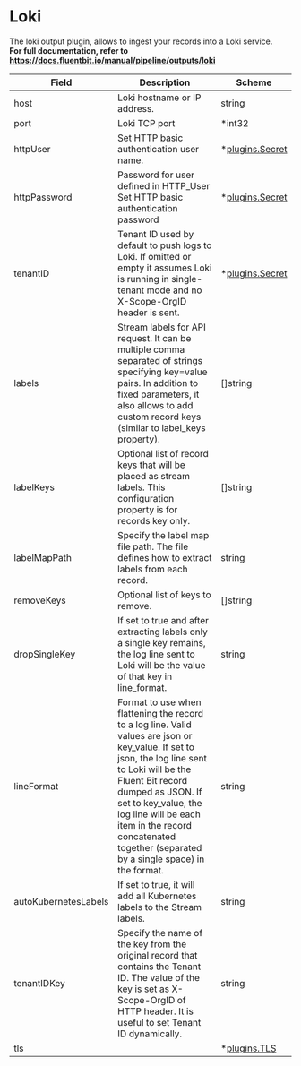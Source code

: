 # Loki

The loki output plugin, allows to ingest your records into a Loki service. <br /> **For full documentation, refer to https://docs.fluentbit.io/manual/pipeline/outputs/loki**


| Field | Description | Scheme |
| ----- | ----------- | ------ |
| host | Loki hostname or IP address. | string |
| port | Loki TCP port | *int32 |
| httpUser | Set HTTP basic authentication user name. | *[plugins.Secret](../secret.md) |
| httpPassword | Password for user defined in HTTP_User Set HTTP basic authentication password | *[plugins.Secret](../secret.md) |
| tenantID | Tenant ID used by default to push logs to Loki. If omitted or empty it assumes Loki is running in single-tenant mode and no X-Scope-OrgID header is sent. | *[plugins.Secret](../secret.md) |
| labels | Stream labels for API request. It can be multiple comma separated of strings specifying  key=value pairs. In addition to fixed parameters, it also allows to add custom record keys (similar to label_keys property). | []string |
| labelKeys | Optional list of record keys that will be placed as stream labels. This configuration property is for records key only. | []string |
| labelMapPath | Specify the label map file path. The file defines how to extract labels from each record. | string |
| removeKeys | Optional list of keys to remove. | []string |
| dropSingleKey | If set to true and after extracting labels only a single key remains, the log line sent to Loki will be the value of that key in line_format. | string |
| lineFormat | Format to use when flattening the record to a log line. Valid values are json or key_value. If set to json,  the log line sent to Loki will be the Fluent Bit record dumped as JSON. If set to key_value, the log line will be each item in the record concatenated together (separated by a single space) in the format. | string |
| autoKubernetesLabels | If set to true, it will add all Kubernetes labels to the Stream labels. | string |
| tenantIDKey | Specify the name of the key from the original record that contains the Tenant ID. The value of the key is set as X-Scope-OrgID of HTTP header. It is useful to set Tenant ID dynamically. | string |
| tls |  | *[plugins.TLS](../tls.md) |
